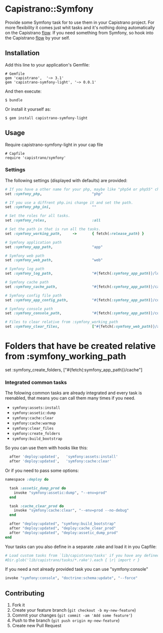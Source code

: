 # Capistrano::Symfony

Provide some Symfony task for to use them in your Capistrano project.
For more flexibility it comes just whit tasks and it's nothing doing automatically on the Capistrano [flow][1].
If you need something from Symfony, so hook into the Capistrano [flow][1] by your self. 

## Installation

Add this line to your application's Gemfile:

```
# Gemfile
gem 'capistrano',  '~> 3.1'
gem 'capistrano-symfony-light', '~> 0.0.1'
```

And then execute:

    $ bundle

Or install it yourself as:

    $ gem install capistrano-symfony-light

## Usage

Require capistrano-symfony-light in your cap file

```
# Capfile
require 'capistrano/symfony'
```

### Settings

The following settings (displayed with defaults) are provided:

```ruby
# If you have a other name for your php, maybe like "php54 or php55" change it.
set :symfony_php,                       "php"

# If you use a diffrent php.ini change it and set the path.
set :symfony_php_ini,                   ""

# Set the roles for all tasks.
set :symfony_roles,                     :all

# Set the path in that is run all the tasks.
set :symfony_working_path,     ->       { fetch(:release_path) }

# Symfony application path
set :symfony_app_path,                  "app"

# Symfony web path
set :symfony_web_path,                  "web"

# Symfony log path
set :symfony_log_path,                  "#{fetch(:symfony_app_path)}/logs"

# Symfony cache path
set :symfony_cache_path,                "#{fetch(:symfony_app_path)}/cache"

# Symfony config file path
set :symfony_app_config_path,           "#{fetch(:symfony_app_path)}/config"

# Symfony console path
set :symfony_console_path,              "#{fetch(:symfony_app_path)}/console"

# Files to clear relative from :symfony_working_path
set :symfony_clear_files,               ["#{fetch(:symfony_web_path)}/app_*.php"]
```
# Folders that have be created relative from :symfony_working_path
set :symfony_create_folders,            ["#{fetch(:symfony_app_path)}/cache"]


### Integrated common tasks

The folowing common tasks are already integrated and every task is reenabled, that means you can call them many times if you need.
* ```symfony:assets:install```
* ```symfony:assetic:dump```
* ```symfony:cache:clear```
* ```symfony:cache:warmup```
* ```symfony:clear_files```
* ```symfony:create_folders```
* ```symfony:build_bootstrap```

So you can use them with hooks like this:
```ruby
  after 'deploy:updated',   'symfony:assets:install'
  after 'deploy:updated',   'symfony:cache:clear'
```

Or if you need to pass some options:
```ruby
namespace :deploy do

  task :assetic_dump_prod do
    invoke "symfony:assetic:dump", "--env=prod"
  end

  task :cache_clear_prod do
    invoke "symfony:cache:clear", "--env=prod --no-debug"
  end

  after "deploy:updated", "symfony:build_bootstrap"
  after "deploy:updated", "deploy:cache_clear_prod"
  after "deploy:updated", "deploy:assetic_dump_prod"
end
```

Your tasks can you also define in a separate .rake and load it in you Capfile:
```ruby
# Load custom tasks from `lib/capistrano/tasks' if you have any defined
#Dir.glob('lib/capistrano/tasks/*.rake').each { |r| import r }
```

If you need a not already provided task you can use "symfony:console"  
```ruby
invoke "symfony:console", "doctrine:schema:update", "--force"
```

[1]: http://capistranorb.com/documentation/getting-started/flow/

## Contributing

1. Fork it
2. Create your feature branch (`git checkout -b my-new-feature`)
3. Commit your changes (`git commit -am 'Add some feature'`)
4. Push to the branch (`git push origin my-new-feature`)
5. Create new Pull Request